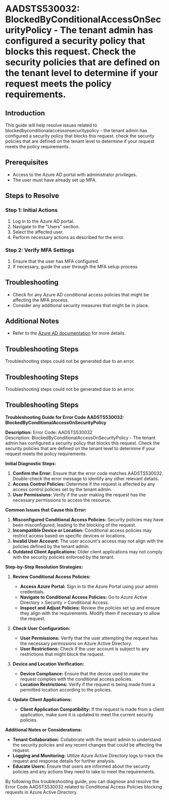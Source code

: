 # AADSTS530032: BlockedByConditionalAccessOnSecurityPolicy - The tenant admin has configured a security policy that blocks this request. Check the security policies that are defined on the tenant level to determine if your request meets the policy requirements.

## Introduction

This guide will help resolve issues related to
blockedbyconditionalaccessonsecuritypolicy - the tenant admin has configured a
security policy that blocks this request. check the security policies that are
defined on the tenant level to determine if your request meets the policy
requirements..

## Prerequisites

* Access to the Azure AD portal with administrator privileges.
* The user must have already set up MFA.

## Steps to Resolve

### Step 1: Initial Actions

1. Log in to the Azure AD portal.
2. Navigate to the "Users" section.
3. Select the affected user.
4. Perform necessary actions as described for the error.

### Step 2: Verify MFA Settings

1. Ensure that the user has MFA configured.
2. If necessary, guide the user through the MFA setup process.

## Troubleshooting

* Check for any Azure AD conditional access policies that might be affecting the
  MFA process.
* Consider any additional security measures that might be in place.

## Additional Notes

* Refer to the
  [Azure AD documentation](https://learn.microsoft.com/en-us/azure/active-directory/)
  for more details.

## Troubleshooting Steps

Troubleshooting steps could not be generated due to an error.

## Troubleshooting Steps

Troubleshooting steps could not be generated due to an error.

## Troubleshooting Steps

**Troubleshooting Guide for Error Code AADSTS530032:
BlockedByConditionalAccessOnSecurityPolicy**

**Description:** Error Code: AADSTS530032\
Description: BlockedByConditionalAccessOnSecurityPolicy - The tenant admin has
configured a security policy that blocks this request. Check the security
policies that are defined on the tenant level to determine if your request meets
the policy requirements.

**Initial Diagnostic Steps:**

1. **Confirm the Error:** Ensure that the error code matches AADSTS530032.
   Double-check the error message to identify any other relevant details.
2. **Access Control Policies:** Determine if the request is affected by any
   access control policies set by the tenant admin.
3. **User Permissions:** Verify if the user making the request has the necessary
   permissions to access the resource.

**Common Issues that Cause this Error:**

1. **Misconfigured Conditional Access Policies:** Security policies may have
   been misconfigured, leading to the blocking of the request.
2. **Incompatible Device or Location:** Conditional access policies may restrict
   access based on specific devices or locations.
3. **Invalid User Account:** The user account's access may not align with the
   policies defined by the tenant admin.
4. **Outdated Client Applications:** Older client applications may not comply
   with the security policies enforced by the tenant.

**Step-by-Step Resolution Strategies:**

1. **Review Conditional Access Policies:**

   * **Access Azure Portal:** Sign in to the Azure Portal using your admin
     credentials.
   * **Navigate to Conditional Access Policies:** Go to Azure Active Directory >
     Security > Conditional Access.
   * **Inspect and Adjust Policies:** Review the policies set up and ensure they
     align with the requirements. Modify them if necessary to allow the request.

2. **Check User Configuration:**

   * **User Permissions:** Verify that the user attempting the request has the
     necessary permissions on Azure Active Directory.
   * **User Restrictions:** Check if the user account is subject to any
     restrictions that might block the request.

3. **Device and Location Verification:**

   * **Device Compliance:** Ensure that the device used to make the request
     complies with the conditional access policies.
   * **Location Restrictions:** Verify if the request is being made from a
     permitted location according to the policies.

4. **Update Client Applications:**
   * **Client Application Compatibility:** If the request is made from a client
     application, make sure it is updated to meet the current security policies.

**Additional Notes or Considerations:**

* **Tenant Collaboration:** Collaborate with the tenant admin to understand the
  security policies and any recent changes that could be affecting the request.
* **Logging and Monitoring:** Utilize Azure Active Directory logs to track the
  request and response details for further analysis.
* **Educate Users:** Ensure that users are informed about the security policies
  and any actions they need to take to meet the requirements.

By following this troubleshooting guide, you can diagnose and resolve the Error
Code AADSTS530032 related to Conditional Access Policies blocking requests in
Azure Active Directory.
